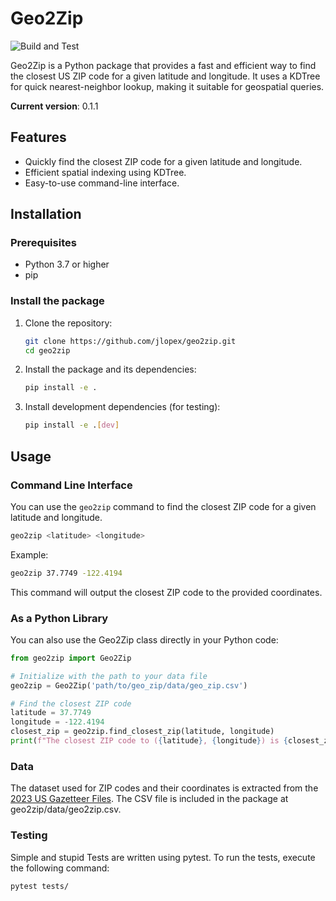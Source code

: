 # Geo2Zip

![Build and Test](https://github.com/jlopex/geo2zip/actions/workflows/cicd.yml/badge.svg)

Geo2Zip is a Python package that provides a fast and efficient way to find the closest US ZIP code for a given latitude and longitude. It uses a KDTree for quick nearest-neighbor lookup, making it suitable for geospatial queries.

**Current version**: 0.1.1

## Features

- Quickly find the closest ZIP code for a given latitude and longitude.
- Efficient spatial indexing using KDTree.
- Easy-to-use command-line interface.

## Installation

### Prerequisites

- Python 3.7 or higher
- pip

### Install the package

1. Clone the repository:
    ```sh
    git clone https://github.com/jlopex/geo2zip.git
    cd geo2zip
    ```

2. Install the package and its dependencies:
    ```sh
    pip install -e .
    ```

3. Install development dependencies (for testing):
    ```sh
    pip install -e .[dev]
    ```

## Usage

### Command Line Interface

You can use the `geo2zip` command to find the closest ZIP code for a given latitude and longitude.

```sh
geo2zip <latitude> <longitude>
```

Example:

```sh
geo2zip 37.7749 -122.4194
```

This command will output the closest ZIP code to the provided coordinates.

### As a Python Library
You can also use the Geo2Zip class directly in your Python code:

```python
from geo2zip import Geo2Zip

# Initialize with the path to your data file
geo2zip = Geo2Zip('path/to/geo_zip/data/geo_zip.csv')

# Find the closest ZIP code
latitude = 37.7749
longitude = -122.4194
closest_zip = geo2zip.find_closest_zip(latitude, longitude)
print(f"The closest ZIP code to ({latitude}, {longitude}) is {closest_zip}")
```

### Data

The dataset used for ZIP codes and their coordinates is extracted from the [2023 US Gazetteer Files](https://www2.census.gov/geo/docs/maps-data/data/gazetteer/2023_Gazetteer/2023_Gaz_zcta_national.zip). The CSV file is included in the package at geo2zip/data/geo2zip.csv.

### Testing

Simple and stupid Tests are written using pytest. To run the tests, execute the following command:

```sh
pytest tests/
```


